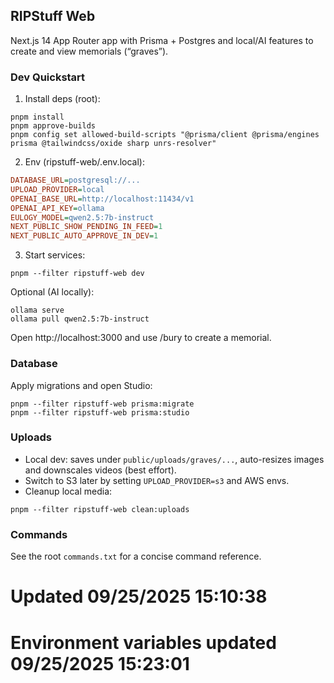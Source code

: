 ## RIPStuff Web

Next.js 14 App Router app with Prisma + Postgres and local/AI features to create and view memorials (“graves”).

### Dev Quickstart

1) Install deps (root):
```pwsh
pnpm install
pnpm approve-builds
pnpm config set allowed-build-scripts "@prisma/client @prisma/engines prisma @tailwindcss/oxide sharp unrs-resolver"
```

2) Env (ripstuff-web/.env.local):
```ini
DATABASE_URL=postgresql://...
UPLOAD_PROVIDER=local
OPENAI_BASE_URL=http://localhost:11434/v1
OPENAI_API_KEY=ollama
EULOGY_MODEL=qwen2.5:7b-instruct
NEXT_PUBLIC_SHOW_PENDING_IN_FEED=1
NEXT_PUBLIC_AUTO_APPROVE_IN_DEV=1
```

3) Start services:
```pwsh
pnpm --filter ripstuff-web dev
```
Optional (AI locally):
```pwsh
ollama serve
ollama pull qwen2.5:7b-instruct
```

Open http://localhost:3000 and use /bury to create a memorial.

### Database

Apply migrations and open Studio:
```pwsh
pnpm --filter ripstuff-web prisma:migrate
pnpm --filter ripstuff-web prisma:studio
```

### Uploads

- Local dev: saves under `public/uploads/graves/...`, auto-resizes images and downscales videos (best effort).
- Switch to S3 later by setting `UPLOAD_PROVIDER=s3` and AWS envs.
- Cleanup local media:
```pwsh
pnpm --filter ripstuff-web clean:uploads
```

### Commands

See the root `commands.txt` for a concise command reference.
# Updated 09/25/2025 15:10:38
# Environment variables updated 09/25/2025 15:23:01
